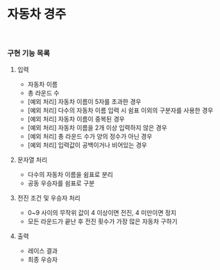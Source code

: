 # 자동차 경주

<br>

### 구현 기능 목록

1. 입력
    - 자동차 이름
    - 총 라운드 수
    - [예외 처리] 자동차 이름이 5자를 초과한 경우
    - [예외 처리] 다수의 자동차 이름 입력 시 쉼표 이외의 구분자를 사용한 경우
    - [예외 처리] 자동차 이름이 중복된 경우
    - [예외 처리] 자동차 이름을 2개 이상 입력하지 않은 경우
    - [예외 처리] 총 라운드 수가 양의 정수가 아닌 경우
    - [예외 처리] 입력값이 공백이거나 비어있는 경우

2. 문자열 처리
    - 다수의 자동차 이름을 쉼표로 분리
    - 공동 우승자를 쉼표로 구분

3. 전진 조건 및 우승자 처리
    - 0~9 사이의 무작위 값이 4 이상이면 전진, 4 미만이면 정지
    - 모든 라운드가 끝난 후 전진 횟수가 가장 많은 자동차 구하기

4. 출력
    - 레이스 결과
    - 최종 우승자
